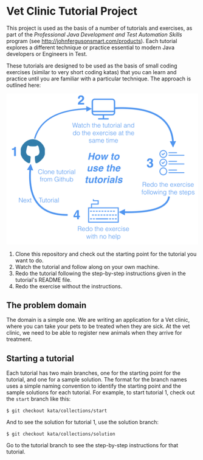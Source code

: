 # Vet Clinic Tutorial Project

This project is used as the basis of a number of tutorials and exercises, as part of the *Professional Java Development and Test Automation Skills* program (see http://johnfergusonsmart.com/products). Each tutorial explores a different technique or practice essential to modern Java developers or Engineers in Test. 

These tutorials are designed to be used as the basis of small coding exercises (similar to very short coding katas) that you can learn and practice until you are familiar with a particular technique. The approach is outlined here:

![Learning from the tutorials](src/documentation/images/tutorial-process.png)

1. Clone this repository and check out the starting point for the tutorial you want to do.
2. Watch the tutorial and follow along on your own machine.
3. Redo the tutorial following the step-by-step instructions given in the tutorial's README file.
4. Redo the exercise without the instructions.

## The problem domain

The domain is a simple one. We are writing an application for a Vet clinic, where you can take your pets to be treated when they are sick. At the vet clinic, we need to be able to register new animals when they arrive for treatment.

## Starting a tutorial

Each tutorial has two main branches, one for the starting point for the tutorial, and one for a sample solution. The format for the branch names uses a simple naming convention to identify the starting point and the sample solutions for each tutorial. For example, to start tutorial 1, check out the `start` branch like this:
```
$ git checkout kata/collections/start
```

And to see the solution for tutorial 1, use the solution branch:
```
$ git checkout kata/collections/solution
```

Go to the tutorial branch to see the step-by-step instructions for that tutorial.
